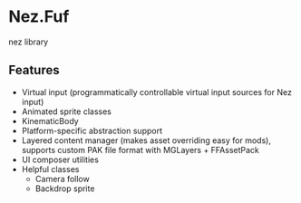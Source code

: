 # Nez.Fuf

nez library

## Features
- Virtual input (programmatically controllable virtual input sources for Nez input)
- Animated sprite classes
- KinematicBody
- Platform-specific abstraction support
- Layered content manager (makes asset overriding easy for mods), supports custom PAK file format with MGLayers + FFAssetPack
- UI composer utilities
- Helpful classes
  - Camera follow
  - Backdrop sprite
